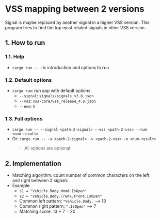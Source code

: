 # VSS mapping between 2 versions

Signal is maybe replaced by another signal in a higher VSS version. This program tries to find the top most related signals in other VSS version.

## 1. How to run

### 1.1. Help
* `cargo run -- -h`: introduction and options to run

### 1.2. Default options
* `cargo run`: run app with default options
    * `--signal`: `signals/signals_v3.0.json`
    * `--vss`: `vss-core/vss_release_4.0.json`
    * `--num`: `5`

### 1.3. Full options
* `cargo run -- --signal <path-2-signal> --vss <path-2-vss> --num <num-result>`
* Or: `cargo run -- -s <path-2-signal> -v <path-2-vss> -n <num-result>`
    > All options are optional

## 2. Implementation
* Matching algorithm: count number of common characters on the left and right between 2 signals
* Example:
    * `s1 = "Vehicle.Body.Hood.IsOpen"`
    * `s2 = "Vehicle.Body.Trunk.Front.IsOpen"`
    * Common left pattern: `"Vehicle.Body.` --> 13
    * Common right pattern: `".IsOpen"` --> 7
    * Matching score: 13 + 7 = 20